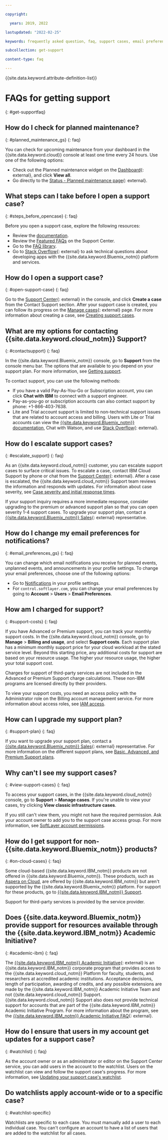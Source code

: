 ```yaml
---

copyright:

  years: 2019, 2022

lastupdated: "2022-02-25"

keywords: frequently asked question, faq, support cases, email preferences, access for cases, support faq 

subcollection: get-support 

content-type: faq

---
```


{{site.data.keyword.attribute-definition-list}}

# FAQs for getting support
{: #get-supportfaq}

## How do I check for planned maintenance?
{: #planned_maintenance_gs}
{: faq}

You can check for upcoming maintenance from your dashboard in the {{site.data.keyword.cloud}} console at least one time every 24 hours. Use one of the following options: 

* Check out the Planned maintenance widget on the [Dashboard](https://{DomainName}){: external}, and click **View all**.
* Go directly to the [Status - Planned maintenance page](/status?selected=maintenance){: external}.


## What steps can I take before I open a support case? 
{: #steps_before_opencase}
{: faq}

Before you open a support case, explore the following resources: 

* Review the [documentation](/docs). 
* Review the [Featured FAQs](/unifiedsupport/supportcenter) on the Support Center. 
* Go to the [FAQ library](/docs/faqs). 
* Go to [Stack Overflow](https://stackoverflow.com/questions/tagged/ibm-cloud){: external} to ask technical questions about developing apps with the {{site.data.keyword.Bluemix_notm}} platform and services.


## How do I open a support case?
{: #open-support-case}
{: faq}

Go to the [Support Center](/unifiedsupport/supportcenter){: external} in the console, and click **Create a case** from the Contact Support section. After your support case is created, you can follow its progress on the [Manage cases](/unifiedsupport/cases/manage){: external} page. For more information about creating a case, see [Creating support cases](/docs/get-support?topic=get-support-open-case).


## What are my options for contacting {{site.data.keyword.cloud_notm}} Support?
{: #contactsupport}
{: faq}

In the {{site.data.keyword.Bluemix_notm}} console, go to **Support** from the console menu bar. The options that are available to you depend on your support plan. For more information, see [Getting support](/docs/get-support?topic=get-support-support-plans).  

To contact support, you can use the following methods:
* If you have a valid Pay-As-You-Go or Subscription account, you can click **Chat with IBM** to connect with a support engineer.  
* Pay-as-you-go or subscription accounts can also contact support by phone: +1-866-403-7638.
* Lite and Trial account support is limited to non-technical support issues that are related to account access and billing. Users with Lite or Trial accounts can view the [{{site.data.keyword.Bluemix_notm}} documentation](/docs/get-support?topic=get-support-using-avatar), Chat with Watson, and use [Stack Overflow](https://stackoverflow.com/questions/tagged/ibm-cloud){: external}.


## How do I escalate support cases? 
{: #escalate_support}
{: faq}

As an {{site.data.keyword.cloud_notm}} customer, you can escalate support cases to surface critical issues. To escalate a case, contact IBM Cloud Support by phone or chat from the [Support Center](/unifiedsupport/supportcenter){: external}. After a case is escalated, the {{site.data.keyword.cloud_notm}} Support team reviews the information and responds with updates. For information about case severity, see [Case severity and initial response times](/docs/get-support?topic=get-support-support-case-severity).

If your support inquiry requires a more immediate response, consider upgrading to the premium or advanced support plan so that you can open severity 1-4 support cases. To upgrade your support plan, contact a [{{site.data.keyword.Bluemix_notm}} Sales](/catalog?contactmodule){: external} representative.


## How do I change my email preferences for notifications? 
{: #email_preferences_gs}
{: faq}

You can change which email notifications you receive for planned events, unplanned events, and announcements in your profile settings. To change your email preferences, choose one of the following options: 

* Go to [Notifications](/user/notifications) in your profile settings.
* For `control.softlayer.com`, you can change your email preferences by going to **Account** > **Users** > **Email Preferences**. 


## How am I charged for support? 
{: #support-costs}
{: faq}

If you have Advanced or Premium support, you can track your monthly support costs. In the {{site.data.keyword.cloud_notm}} console, go to **Manage** > **Billing and usage**, and select **Support costs**. Each support plan has a minimum monthly support price for your cloud workload at the stated service level. Beyond this starting price, any additional costs for support are based on your resource usage. The higher your resource usage, the higher your total support cost. 

Charges for support of third-party services are not included in the Advanced or Premium Support charge calculations. These non-IBM programs are licensed directly by their providers. 

To view your support costs, you need an access policy with the Administrator role on the Billing account management service. For more information about access roles, see [IAM access](/docs/account?topic=account-userroles).


## How can I upgrade my support plan? 
{: #support-plan}
{: faq}

If you want to upgrade your support plan, contact a [{{site.data.keyword.Bluemix_notm}} Sales](/catalog?contactmodule){: external} representative. For more information on the different support plans, see [Basic, Advanced, and Premium Support plans](/docs/get-support?topic=get-support-support-plans).


## Why can't I see my support cases? 
{: #view-support-cases}
{: faq}

To access your support cases, in the {{site.data.keyword.cloud_notm}} console, go to **Support** > **Manage cases**. If you're unable to view your cases, try clicking **View classic infrastructure cases**. 

If you still can't view them, you might not have the required permission. Ask your account owner to add you to the support case access group. For more information, see [SoftLayer account permissions](/docs/account?topic=account-migrated_permissions). 


## How do I get support for non-{{site.data.keyword.Bluemix_notm}} products?
{: #on-cloud-cases}
{: faq}

Some cloud-based {{site.data.keyword.IBM_notm}} products are not offered in {{site.data.keyword.Bluemix_notm}}. These products, such as [Aspera on Cloud](https://www.ibm.com/cloud/aspera), are offered by {{site.data.keyword.IBM_notm}} but aren't supported by the {{site.data.keyword.Bluemix_notm}} platform. For support for these products, go to [{{site.data.keyword.IBM_notm}} Support](https://www.ibm.com/support/home/).

Support for third-party services is provided by the service provider.


## Does {{site.data.keyword.Bluemix_notm}} provide support for resources available through the {{site.data.keyword.IBM_notm}} Academic Initiative?
{: #academic-ibm}
{: faq}

The [{{site.data.keyword.IBM_notm}} Academic Initiative](https://www.ibm.com/academic/home){: external} is an {{site.data.keyword.IBM_notm}} corporate program that provides access to the {{site.data.keyword.cloud_notm}} Platform for faculty, students, and researchers at accredited academic institutions. Acceptance decisions, length of participation, awarding of credits, and any possible extensions are made by the {{site.data.keyword.IBM_notm}} Academic Initiative Team and not {{site.data.keyword.cloud_notm}} Support. {{site.data.keyword.cloud_notm}} Support also does not provide technical support for accounts that are part of the {{site.data.keyword.IBM_notm}} Academic Initiative Program. For more information about the program, see the [{{site.data.keyword.IBM_notm}} Academic Initiative FAQ](https://www.ibm.com/academic/faqs/faqs){: external}.


## How do I ensure that users in my account get updates for a support case?
{: #watchlist}
{: faq}

As the account owner or as an administrator or editor on the Support Center service, you can add users in the account to the watchlist. Users on the watchlist can view and follow the support case's progress. For more information, see [Updating your support case's watchlist](/docs/get-support?topic=get-support-contact-watchlist).


## Do watchlists apply account-wide or to a specific case?
{: #watchlist-specific}

Watchlists are specific to each case. You must manually add a user to each individual case. You can't configure an account to have a list of users that are added to the watchlist for all cases.

